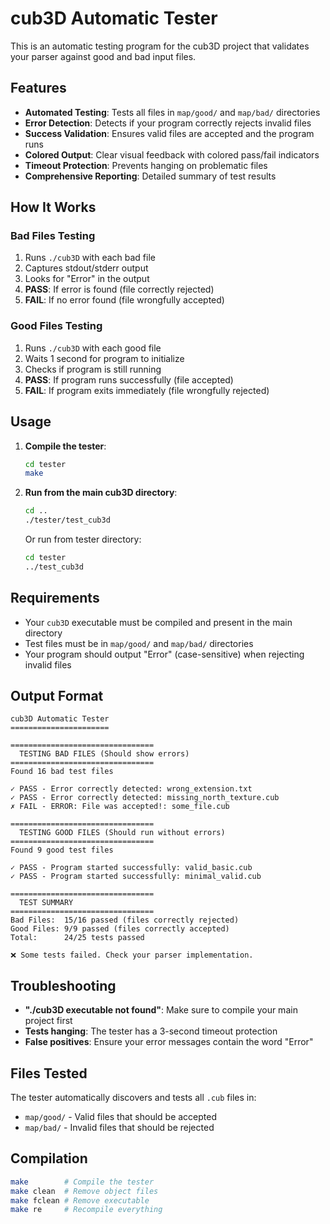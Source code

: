 # cub3D Automatic Tester

This is an automatic testing program for the cub3D project that validates your parser against good and bad input files.

## Features

- **Automated Testing**: Tests all files in `map/good/` and `map/bad/` directories
- **Error Detection**: Detects if your program correctly rejects invalid files
- **Success Validation**: Ensures valid files are accepted and the program runs
- **Colored Output**: Clear visual feedback with colored pass/fail indicators
- **Timeout Protection**: Prevents hanging on problematic files
- **Comprehensive Reporting**: Detailed summary of test results

## How It Works

### Bad Files Testing
1. Runs `./cub3D` with each bad file
2. Captures stdout/stderr output
3. Looks for "Error" in the output
4. **PASS**: If error is found (file correctly rejected)
5. **FAIL**: If no error found (file wrongfully accepted)

### Good Files Testing
1. Runs `./cub3D` with each good file
2. Waits 1 second for program to initialize
3. Checks if program is still running
4. **PASS**: If program runs successfully (file accepted)
5. **FAIL**: If program exits immediately (file wrongfully rejected)

## Usage

1. **Compile the tester**:
   ```bash
   cd tester
   make
   ```

2. **Run from the main cub3D directory**:
   ```bash
   cd ..
   ./tester/test_cub3d
   ```

   Or run from tester directory:
   ```bash
   cd tester
   ../test_cub3d
   ```

## Requirements

- Your `cub3D` executable must be compiled and present in the main directory
- Test files must be in `map/good/` and `map/bad/` directories
- Your program should output "Error" (case-sensitive) when rejecting invalid files

## Output Format

```
cub3D Automatic Tester
======================

================================
  TESTING BAD FILES (Should show errors)
================================
Found 16 bad test files

✓ PASS - Error correctly detected: wrong_extension.txt
✓ PASS - Error correctly detected: missing_north_texture.cub
✗ FAIL - ERROR: File was accepted!: some_file.cub

================================
  TESTING GOOD FILES (Should run without errors)
================================
Found 9 good test files

✓ PASS - Program started successfully: valid_basic.cub
✓ PASS - Program started successfully: minimal_valid.cub

================================
  TEST SUMMARY
================================
Bad Files:  15/16 passed (files correctly rejected)
Good Files: 9/9 passed (files correctly accepted)
Total:      24/25 tests passed

❌ Some tests failed. Check your parser implementation.
```

## Troubleshooting

- **"./cub3D executable not found"**: Make sure to compile your main project first
- **Tests hanging**: The tester has a 3-second timeout protection
- **False positives**: Ensure your error messages contain the word "Error"

## Files Tested

The tester automatically discovers and tests all `.cub` files in:
- `map/good/` - Valid files that should be accepted
- `map/bad/` - Invalid files that should be rejected

## Compilation

```bash
make        # Compile the tester
make clean  # Remove object files
make fclean # Remove executable
make re     # Recompile everything
```

